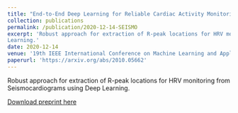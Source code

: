 ```yaml
---
title: "End-to-End Deep Learning for Reliable Cardiac Activity Monitoring using Seismocardiograms"
collection: publications
permalink: /publication/2020-12-14-SEISMO
excerpt: 'Robust approach for extraction of R-peak locations for HRV monitoring from Seismocardiograms using Deep
Learning.'
date: 2020-12-14
venue: '19th IEEE International Conference on Machine Learning and Applications'
paperurl: 'https://arxiv.org/abs/2010.05662'
---
```

Robust approach for extraction of R-peak locations for HRV monitoring from Seismocardiograms using Deep
Learning.

[Download preprint here](https://arxiv.org/abs/2010.05662)
